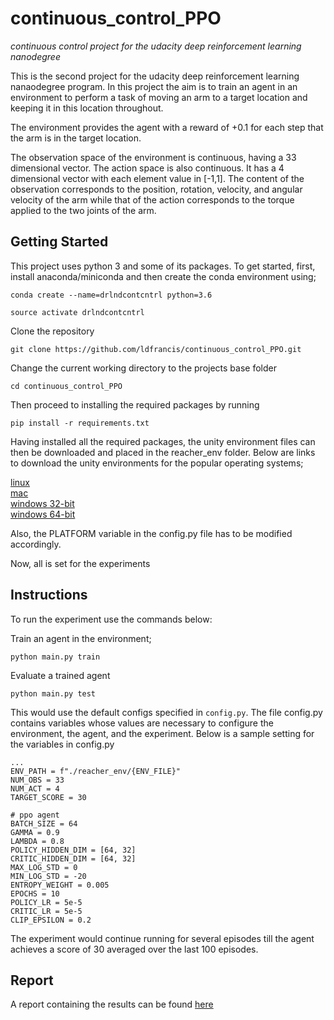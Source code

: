 # continuous_control_PPO
*continuous control project for the udacity deep reinforcement learning nanodegree*

This is the second project for the udacity deep reinforcement learning nanaodegree program. In this project the aim is to train an agent in an environment to perform a task of moving an arm to a target location and keeping it in this location throughout.

The environment provides the agent with a reward of +0.1 for each step that the arm is in the target location.

The observation space of the environment is continuous, having a 33 dimensional vector. The action space is also continuous. It has a 4 dimensional vector with each element value in [-1,1]. The content of the observation corresponds to the position, rotation, velocity, and angular velocity of the arm while that of the action corresponds to the torque applied to the two joints of the arm.

## Getting Started
This project uses python 3 and some of its packages. To get started, first, install anaconda/miniconda  and then create the conda environment using;

```conda create --name=drlndcontcntrl python=3.6```

```source activate drlndcontcntrl```

Clone the repository

```git clone https://github.com/ldfrancis/continuous_control_PPO.git```

Change the current working directory to the projects base folder

```cd continuous_control_PPO```

Then proceed to installing the required packages by running

```pip install -r requirements.txt```

Having installed all the required packages, the unity environment files can then be downloaded and placed in the reacher_env folder. Below are links to download the unity environments for the popular operating systems;

[linux](https://s3-us-west-1.amazonaws.com/udacity-drlnd/P2/Reacher/Reacher_Linux.zip) <br/>
[mac](https://s3-us-west-1.amazonaws.com/udacity-drlnd/P2/Reacher/Reacher.app.zip) <br/>
[windows 32-bit](https://s3-us-west-1.amazonaws.com/udacity-drlnd/P2/Reacher/Reacher_Windows_x86.zip) <br/>
[windows 64-bit](https://s3-us-west-1.amazonaws.com/udacity-drlnd/P2/Reacher/Reacher_Windows_x86_64.zip) <br/>

Also, the PLATFORM variable in the config.py file has to be modified accordingly.

Now, all is set for the experiments

## Instructions
To run the experiment use the commands below:

Train an agent in the environment;

```python main.py train```

Evaluate a trained agent

```python main.py test```

This would use the default configs specified in ```config.py```. The file config.py contains variables whose values are necessary to configure the environment, the agent, and the experiment. Below is a sample setting for the variables in config.py
```
...
ENV_PATH = f"./reacher_env/{ENV_FILE}"
NUM_OBS = 33
NUM_ACT = 4
TARGET_SCORE = 30

# ppo agent
BATCH_SIZE = 64
GAMMA = 0.9
LAMBDA = 0.8
POLICY_HIDDEN_DIM = [64, 32]
CRITIC_HIDDEN_DIM = [64, 32]
MAX_LOG_STD = 0
MIN_LOG_STD = -20
ENTROPY_WEIGHT = 0.005
EPOCHS = 10
POLICY_LR = 5e-5
CRITIC_LR = 5e-5
CLIP_EPSILON = 0.2
```

The experiment would continue running for several episodes till the agent achieves a score of 30 averaged over the last 100 episodes.

## Report
A report containing the results can be found [here](report.md)
